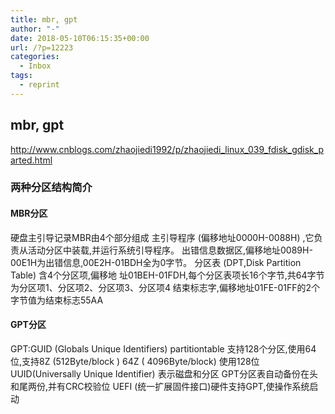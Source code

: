 ```yaml
---
title: mbr, gpt
author: "-"
date: 2018-05-10T06:15:35+00:00
url: /?p=12223
categories:
  - Inbox
tags:
  - reprint
---
```

## mbr, gpt
http://www.cnblogs.com/zhaojiedi1992/p/zhaojiedi_linux_039_fdisk_gdisk_parted.html

### 两种分区结构简介
  
#### MBR分区
硬盘主引导记录MBR由4个部分组成
主引导程序 (偏移地址0000H-0088H) ,它负责从活动分区中装载,并运行系统引导程序。
出错信息数据区,偏移地址0089H-00E1H为出错信息,00E2H-01BDH全为0字节。
分区表 (DPT,Disk Partition Table) 含4个分区项,偏移地
址01BEH-01FDH,每个分区表项长16个字节,共64字节为分区项1、分区项2、分区项3、分区项4
结束标志字,偏移地址01FE-01FF的2个字节值为结束标志55AA  

#### GPT分区
GPT:GUID (Globals Unique Identifiers)  partitiontable 支持128个分区,使用64位,支持8Z (512Byte/block ) 64Z  ( 4096Byte/block) 
使用128位UUID(Universally Unique Identifier) 表示磁盘和分区 GPT分区表自动备份在头和尾两份,并有CRC校验位
UEFI (统一扩展固件接口)硬件支持GPT,使操作系统启动
